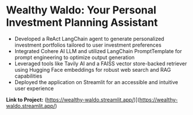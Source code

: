 # Wealthy Waldo: Your Personal Investment Planning Assistant 
- Developed a ReAct LangChain agent to generate personalized investment portfolios tailored to user investment preferences
- Integrated Cohere AI LLM and utilized LangChain PromptTemplate for prompt engineering to optimize output generation
- Leveraged tools like Tavily AI and a FAISS vector store-backed retriever using Hugging Face embeddings for robust web search and RAG capabilities
- Deployed the application on Streamlit for an accessible and intuitive user experience

**Link to Project:** (https://wealthy-waldo.streamlit.app/)](https://wealthy-waldo.streamlit.app/)
